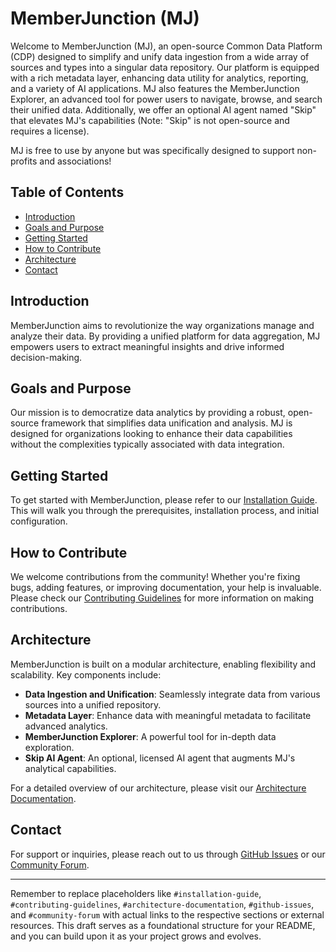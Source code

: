 # MemberJunction (MJ)

Welcome to MemberJunction (MJ), an open-source Common Data Platform (CDP) designed to simplify and unify data ingestion from a wide array of sources and types into a singular data repository. Our platform is equipped with a rich metadata layer, enhancing data utility for analytics, reporting, and a variety of AI applications. MJ also features the MemberJunction Explorer, an advanced tool for power users to navigate, browse, and search their unified data. Additionally, we offer an optional AI agent named "Skip" that elevates MJ's capabilities (Note: "Skip" is not open-source and requires a license). 

MJ is free to use by anyone but was specifically designed to support non-profits and associations!

## Table of Contents
- [Introduction](#introduction)
- [Goals and Purpose](#goals-and-purpose)
- [Getting Started](#getting-started)
- [How to Contribute](#how-to-contribute)
- [Architecture](#architecture)
- [Contact](#contact)

## Introduction
MemberJunction aims to revolutionize the way organizations manage and analyze their data. By providing a unified platform for data aggregation, MJ empowers users to extract meaningful insights and drive informed decision-making.

## Goals and Purpose
Our mission is to democratize data analytics by providing a robust, open-source framework that simplifies data unification and analysis. MJ is designed for organizations looking to enhance their data capabilities without the complexities typically associated with data integration.

## Getting Started
To get started with MemberJunction, please refer to our [Installation Guide](#installation-guide). This will walk you through the prerequisites, installation process, and initial configuration.

## How to Contribute
We welcome contributions from the community! Whether you're fixing bugs, adding features, or improving documentation, your help is invaluable. Please check our [Contributing Guidelines](#contributing-guidelines) for more information on making contributions.

## Architecture
MemberJunction is built on a modular architecture, enabling flexibility and scalability. Key components include:

- **Data Ingestion and Unification**: Seamlessly integrate data from various sources into a unified repository.
- **Metadata Layer**: Enhance data with meaningful metadata to facilitate advanced analytics.
- **MemberJunction Explorer**: A powerful tool for in-depth data exploration.
- **Skip AI Agent**: An optional, licensed AI agent that augments MJ's analytical capabilities.

For a detailed overview of our architecture, please visit our [Architecture Documentation](#architecture-documentation).

## Contact
For support or inquiries, please reach out to us through [GitHub Issues](#github-issues) or our [Community Forum](#community-forum).

---

Remember to replace placeholders like `#installation-guide`, `#contributing-guidelines`, `#architecture-documentation`, `#github-issues`, and `#community-forum` with actual links to the respective sections or external resources. This draft serves as a foundational structure for your README, and you can build upon it as your project grows and evolves.
